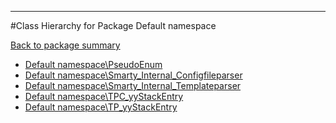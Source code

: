 - - -

#Class Hierarchy for Package Default namespace

<div><a href='https://github.com/JeyDotC/Hirudo-docs/tree/master/default namespace'>Back to package summary</a></div>

<ul>
<li><a href="https://github.com/JeyDotC/Hirudo-docs/blob/master/Default namespace/PseudoEnum.md">Default namespace\PseudoEnum</a></li>
<li><a href="https://github.com/JeyDotC/Hirudo-docs/blob/master/Default namespace/Smarty_Internal_Configfileparser.md">Default namespace\Smarty_Internal_Configfileparser</a></li>
<li><a href="https://github.com/JeyDotC/Hirudo-docs/blob/master/Default namespace/Smarty_Internal_Templateparser.md">Default namespace\Smarty_Internal_Templateparser</a></li>
<li><a href="https://github.com/JeyDotC/Hirudo-docs/blob/master/Default namespace/TPC_yyStackEntry.md">Default namespace\TPC_yyStackEntry</a></li>
<li><a href="https://github.com/JeyDotC/Hirudo-docs/blob/master/Default namespace/TP_yyStackEntry.md">Default namespace\TP_yyStackEntry</a></li>
</ul>
